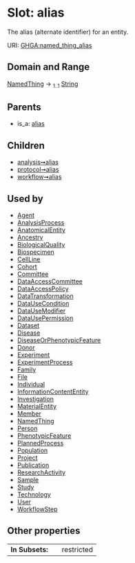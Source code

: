 
# Slot: alias


The alias (alternate identifier) for an entity.

URI: [GHGA:named_thing_alias](https://w3id.org/GHGA/named_thing_alias)


## Domain and Range

[NamedThing](NamedThing.md) &#8594;  <sub>1..1</sub> [String](types/String.md)

## Parents

 *  is_a: [alias](alias.md)

## Children

 *  [analysis➞alias](analysis_alias.md)
 *  [protocol➞alias](protocol_alias.md)
 *  [workflow➞alias](workflow_alias.md)

## Used by

 * [Agent](Agent.md)
 * [AnalysisProcess](AnalysisProcess.md)
 * [AnatomicalEntity](AnatomicalEntity.md)
 * [Ancestry](Ancestry.md)
 * [BiologicalQuality](BiologicalQuality.md)
 * [Biospecimen](Biospecimen.md)
 * [CellLine](CellLine.md)
 * [Cohort](Cohort.md)
 * [Committee](Committee.md)
 * [DataAccessCommittee](DataAccessCommittee.md)
 * [DataAccessPolicy](DataAccessPolicy.md)
 * [DataTransformation](DataTransformation.md)
 * [DataUseCondition](DataUseCondition.md)
 * [DataUseModifier](DataUseModifier.md)
 * [DataUsePermission](DataUsePermission.md)
 * [Dataset](Dataset.md)
 * [Disease](Disease.md)
 * [DiseaseOrPhenotypicFeature](DiseaseOrPhenotypicFeature.md)
 * [Donor](Donor.md)
 * [Experiment](Experiment.md)
 * [ExperimentProcess](ExperimentProcess.md)
 * [Family](Family.md)
 * [File](File.md)
 * [Individual](Individual.md)
 * [InformationContentEntity](InformationContentEntity.md)
 * [Investigation](Investigation.md)
 * [MaterialEntity](MaterialEntity.md)
 * [Member](Member.md)
 * [NamedThing](NamedThing.md)
 * [Person](Person.md)
 * [PhenotypicFeature](PhenotypicFeature.md)
 * [PlannedProcess](PlannedProcess.md)
 * [Population](Population.md)
 * [Project](Project.md)
 * [Publication](Publication.md)
 * [ResearchActivity](ResearchActivity.md)
 * [Sample](Sample.md)
 * [Study](Study.md)
 * [Technology](Technology.md)
 * [User](User.md)
 * [WorkflowStep](WorkflowStep.md)

## Other properties

|  |  |  |
| --- | --- | --- |
| **In Subsets:** | | restricted |

